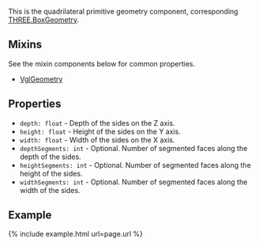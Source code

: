 This is the quadrilateral primitive geometry component, corresponding [THREE.BoxGeometry](https://threejs.org/docs/index.html#api/geometries/BoxGeometry).

## Mixins
See the mixin components below for common properties.
* [VglGeometry](vgl-geometry)

## Properties
* `depth: float` - Depth of the sides on the Z axis.
* `height: float` - Height of the sides on the Y axis.
* `width: float` - Width of the sides on the X axis.
* `depthSegments: int` - Optional. Number of segmented faces along the depth of the sides.
* `heightSegments: int` - Optional. Number of segmented faces along the height of the sides.
* `widthSegments: int` - Optional. Number of segmented faces along the width of the sides.

## Example
{% include example.html url=page.url %}
